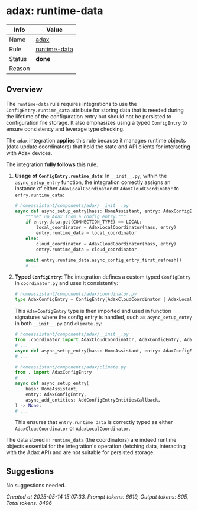 # adax: runtime-data

| Info   | Value                                                                    |
|--------|--------------------------------------------------------------------------|
| Name   | [adax](https://www.home-assistant.io/integrations/adax/) |
| Rule   | [runtime-data](https://developers.home-assistant.io/docs/core/integration-quality-scale/rules/runtime-data)                                                     |
| Status | **done**                                       |
| Reason |                                                                          |

## Overview

The `runtime-data` rule requires integrations to use the `ConfigEntry.runtime_data` attribute for storing data that is needed during the lifetime of the configuration entry but should not be persisted to configuration file storage. It also emphasizes using a typed `ConfigEntry` to ensure consistency and leverage type checking.

The `adax` integration **applies** this rule because it manages runtime objects (data update coordinators) that hold the state and API clients for interacting with Adax devices.

The integration **fully follows** this rule.

1.  **Usage of `ConfigEntry.runtime_data`**:
    In `__init__.py`, within the `async_setup_entry` function, the integration correctly assigns an instance of either `AdaxLocalCoordinator` or `AdaxCloudCoordinator` to `entry.runtime_data`:
    ```python
    # homeassistant/components/adax/__init__.py
    async def async_setup_entry(hass: HomeAssistant, entry: AdaxConfigEntry) -> bool:
        """Set up Adax from a config entry."""
        if entry.data.get(CONNECTION_TYPE) == LOCAL:
            local_coordinator = AdaxLocalCoordinator(hass, entry)
            entry.runtime_data = local_coordinator
        else:
            cloud_coordinator = AdaxCloudCoordinator(hass, entry)
            entry.runtime_data = cloud_coordinator

        await entry.runtime_data.async_config_entry_first_refresh()
        # ...
    ```

2.  **Typed `ConfigEntry`**:
    The integration defines a custom typed `ConfigEntry` in `coordinator.py` and uses it consistently:
    ```python
    # homeassistant/components/adax/coordinator.py
    type AdaxConfigEntry = ConfigEntry[AdaxCloudCoordinator | AdaxLocalCoordinator]
    ```
    This `AdaxConfigEntry` type is then imported and used in function signatures where the config entry is handled, such as `async_setup_entry` in both `__init__.py` and `climate.py`:
    ```python
    # homeassistant/components/adax/__init__.py
    from .coordinator import AdaxCloudCoordinator, AdaxConfigEntry, AdaxLocalCoordinator
    # ...
    async def async_setup_entry(hass: HomeAssistant, entry: AdaxConfigEntry) -> bool:
    # ...
    ```
    ```python
    # homeassistant/components/adax/climate.py
    from . import AdaxConfigEntry
    # ...
    async def async_setup_entry(
        hass: HomeAssistant,
        entry: AdaxConfigEntry,
        async_add_entities: AddConfigEntryEntitiesCallback,
    ) -> None:
    # ...
    ```
    This ensures that `entry.runtime_data` is correctly typed as either `AdaxCloudCoordinator` or `AdaxLocalCoordinator`.

The data stored in `runtime_data` (the coordinators) are indeed runtime objects essential for the integration's operation (fetching data, interacting with the Adax API) and are not suitable for persisted storage.

## Suggestions

No suggestions needed.

_Created at 2025-05-14 15:07:33. Prompt tokens: 6619, Output tokens: 805, Total tokens: 8496_
